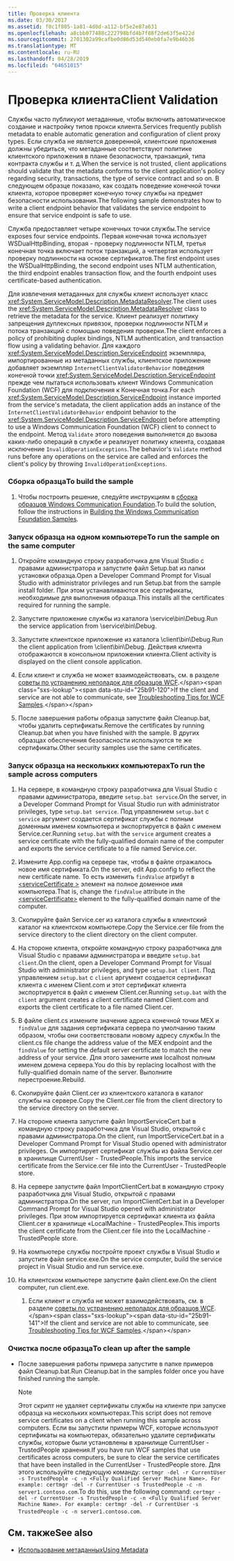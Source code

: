 ```yaml
---
title: Проверка клиента
ms.date: 03/30/2017
ms.assetid: f0c1f805-1a81-4d0d-a112-bf5e2e87a631
ms.openlocfilehash: a8cbb077488c222798bfd4b7f88f2de63f5e422d
ms.sourcegitcommit: 2701302a99cafbe0d86d53d540eb0fa7e9b46b36
ms.translationtype: MT
ms.contentlocale: ru-RU
ms.lasthandoff: 04/28/2019
ms.locfileid: "64651015"
---
```

# <a name="client-validation"></a><span data-ttu-id="25b91-102">Проверка клиента</span><span class="sxs-lookup"><span data-stu-id="25b91-102">Client Validation</span></span>
<span data-ttu-id="25b91-103">Службы часто публикуют метаданные, чтобы включить автоматическое создание и настройку типов прокси клиента.</span><span class="sxs-lookup"><span data-stu-id="25b91-103">Services frequently publish metadata to enable automatic generation and configuration of client proxy types.</span></span> <span data-ttu-id="25b91-104">Если служба не является доверенной, клиентские приложения должны убедиться, что метаданные соответствуют политике клиентского приложения в плане безопасности, транзакций, типа контракта службы и т. д.</span><span class="sxs-lookup"><span data-stu-id="25b91-104">When the service is not trusted, client applications should validate that the metadata conforms to the client application's policy regarding security, transactions, the type of service contract and so on.</span></span> <span data-ttu-id="25b91-105">В следующем образце показано, как создать поведение конечной точки клиента, которое проверяет конечную точку службы на предмет безопасности использования.</span><span class="sxs-lookup"><span data-stu-id="25b91-105">The following sample demonstrates how to write a client endpoint behavior that validates the service endpoint to ensure that service endpoint is safe to use.</span></span>  
  
 <span data-ttu-id="25b91-106">Служба предоставляет четыре конечных точки службы.</span><span class="sxs-lookup"><span data-stu-id="25b91-106">The service exposes four service endpoints.</span></span> <span data-ttu-id="25b91-107">Первая конечная точка использует WSDualHttpBinding, вторая - проверку подлинности NTLM, третья конечная точка включает поток транзакций, а четвертая использует проверку подлинности на основе сертификатов.</span><span class="sxs-lookup"><span data-stu-id="25b91-107">The first endpoint uses the WSDualHttpBinding, the second endpoint uses NTLM authentication, the third endpoint enables transaction flow, and the fourth endpoint uses certificate-based authentication.</span></span>  
  
 <span data-ttu-id="25b91-108">Для извлечения метаданных для службы клиент использует класс <xref:System.ServiceModel.Description.MetadataResolver>.</span><span class="sxs-lookup"><span data-stu-id="25b91-108">The client uses the <xref:System.ServiceModel.Description.MetadataResolver> class to retrieve the metadata for the service.</span></span> <span data-ttu-id="25b91-109">Клиент реализует политику запрещения дуплексных привязок, проверки подлинности NTLM и потока транзакций с помощью поведения проверки.</span><span class="sxs-lookup"><span data-stu-id="25b91-109">The client enforces a policy of prohibiting duplex bindings, NTLM authentication, and transaction flow using a validating behavior.</span></span> <span data-ttu-id="25b91-110">Для каждого <xref:System.ServiceModel.Description.ServiceEndpoint> экземпляра, импортированные из метаданных службы, клиентское приложение добавляет экземпляр `InternetClientValidatorBehavior` поведения конечной точки <xref:System.ServiceModel.Description.ServiceEndpoint> прежде чем пытаться использовать клиент Windows Communication Foundation (WCF) для подключения к Конечная точка.</span><span class="sxs-lookup"><span data-stu-id="25b91-110">For each <xref:System.ServiceModel.Description.ServiceEndpoint> instance imported from the service's metadata, the client application adds an instance of the `InternetClientValidatorBehavior` endpoint behavior to the <xref:System.ServiceModel.Description.ServiceEndpoint> before attempting to use a Windows Communication Foundation (WCF) client to connect to the endpoint.</span></span> <span data-ttu-id="25b91-111">Метод `Validate` этого поведения выполняется до вызова каких-либо операций в службе и реализует политику клиента, создавая исключение `InvalidOperationExceptions`.</span><span class="sxs-lookup"><span data-stu-id="25b91-111">The behavior's `Validate` method runs before any operations on the service are called and enforces the client's policy by throwing `InvalidOperationExceptions`.</span></span>  
  
### <a name="to-build-the-sample"></a><span data-ttu-id="25b91-112">Сборка образца</span><span class="sxs-lookup"><span data-stu-id="25b91-112">To build the sample</span></span>  
  
1. <span data-ttu-id="25b91-113">Чтобы построить решение, следуйте инструкциям в [сборка образцов Windows Communication Foundation](../../../../docs/framework/wcf/samples/building-the-samples.md).</span><span class="sxs-lookup"><span data-stu-id="25b91-113">To build the solution, follow the instructions in [Building the Windows Communication Foundation Samples](../../../../docs/framework/wcf/samples/building-the-samples.md).</span></span>  
  
### <a name="to-run-the-sample-on-the-same-computer"></a><span data-ttu-id="25b91-114">Запуск образца на одном компьютере</span><span class="sxs-lookup"><span data-stu-id="25b91-114">To run the sample on the same computer</span></span>  
  
1. <span data-ttu-id="25b91-115">Откройте командную строку разработчика для Visual Studio с правами администратора и запустите файл Setup.bat из папки установки образца.</span><span class="sxs-lookup"><span data-stu-id="25b91-115">Open a Developer Command Prompt for Visual Studio with administrator privileges and run Setup.bat from the sample install folder.</span></span> <span data-ttu-id="25b91-116">При этом устанавливаются все сертификаты, необходимые для выполнения образца.</span><span class="sxs-lookup"><span data-stu-id="25b91-116">This installs all the certificates required for running the sample.</span></span>  
  
2. <span data-ttu-id="25b91-117">Запустите приложение службы из каталога \service\bin\Debug.</span><span class="sxs-lookup"><span data-stu-id="25b91-117">Run the service application from \service\bin\Debug.</span></span>  
  
3. <span data-ttu-id="25b91-118">Запустите клиентское приложение из каталога \client\bin\Debug.</span><span class="sxs-lookup"><span data-stu-id="25b91-118">Run the client application from \client\bin\Debug.</span></span> <span data-ttu-id="25b91-119">Действия клиента отображаются в консольном приложении клиента.</span><span class="sxs-lookup"><span data-stu-id="25b91-119">Client activity is displayed on the client console application.</span></span>  
  
4. <span data-ttu-id="25b91-120">Если клиент и служба не может взаимодействовать, см. в разделе [советы по устранению неполадок для образцов WCF](https://docs.microsoft.com/previous-versions/dotnet/netframework-3.5/ms751511(v=vs.90)).</span><span class="sxs-lookup"><span data-stu-id="25b91-120">If the client and service are not able to communicate, see [Troubleshooting Tips for WCF Samples](https://docs.microsoft.com/previous-versions/dotnet/netframework-3.5/ms751511(v=vs.90)).</span></span>  
  
5. <span data-ttu-id="25b91-121">После завершения работы образца запустите файл Cleanup.bat, чтобы удалить сертификаты.</span><span class="sxs-lookup"><span data-stu-id="25b91-121">Remove the certificates by running Cleanup.bat when you have finished with the sample.</span></span> <span data-ttu-id="25b91-122">В других образцах обеспечения безопасности используются те же сертификаты.</span><span class="sxs-lookup"><span data-stu-id="25b91-122">Other security samples use the same certificates.</span></span>  
  
### <a name="to-run-the-sample-across-computers"></a><span data-ttu-id="25b91-123">Запуск образца на нескольких компьютерах</span><span class="sxs-lookup"><span data-stu-id="25b91-123">To run the sample across computers</span></span>  
  
1. <span data-ttu-id="25b91-124">На сервере, в командную строку разработчика для Visual Studio с правами администратора, введите `setup.bat service`.</span><span class="sxs-lookup"><span data-stu-id="25b91-124">On the server, in a Developer Command Prompt for Visual Studio run with administrator privileges, type `setup.bat service`.</span></span> <span data-ttu-id="25b91-125">Под управлением `setup.bat` с `service` аргумент создается сертификат службы с полным доменным именем компьютера и экспортируется в файл с именем Service.cer.</span><span class="sxs-lookup"><span data-stu-id="25b91-125">Running `setup.bat` with the `service` argument creates a service certificate with the fully-qualified domain name of the computer and exports the service certificate to a file named Service.cer.</span></span>  
  
2. <span data-ttu-id="25b91-126">Измените App.config на сервере так, чтобы в файле отражалось новое имя сертификата.</span><span class="sxs-lookup"><span data-stu-id="25b91-126">On the server, edit App.config to reflect the new certificate name.</span></span> <span data-ttu-id="25b91-127">То есть изменить `findValue` атрибут в [ \<serviceCertificate >](../../../../docs/framework/configure-apps/file-schema/wcf/servicecertificate-of-clientcredentials-element.md) элемент на полное доменное имя компьютера.</span><span class="sxs-lookup"><span data-stu-id="25b91-127">That is, change the `findValue` attribute in the [\<serviceCertificate>](../../../../docs/framework/configure-apps/file-schema/wcf/servicecertificate-of-clientcredentials-element.md) element to the fully-qualified domain name of the computer.</span></span>  
  
3. <span data-ttu-id="25b91-128">Скопируйте файл Service.cer из каталога службы в клиентский каталог на клиентском компьютере.</span><span class="sxs-lookup"><span data-stu-id="25b91-128">Copy the Service.cer file from the service directory to the client directory on the client computer.</span></span>  
  
4. <span data-ttu-id="25b91-129">На стороне клиента, откройте командную строку разработчика для Visual Studio с правами администратора и введите `setup.bat client`.</span><span class="sxs-lookup"><span data-stu-id="25b91-129">On the client, open a Developer Command Prompt for Visual Studio with administrator privileges, and type `setup.bat client`.</span></span> <span data-ttu-id="25b91-130">Под управлением `setup.bat` с `client` аргумент создается сертификат клиента с именем Client.com и этот сертификат клиента экспортируется в файл с именем Client.cer.</span><span class="sxs-lookup"><span data-stu-id="25b91-130">Running `setup.bat` with the `client` argument creates a client certificate named Client.com and exports the client certificate to a file named Client.cer.</span></span>  
  
5. <span data-ttu-id="25b91-131">В файле client.cs измените значение адреса конечной точки MEX и `findValue` для задания сертификата сервера по умолчанию таким образом, чтобы они соответствовали новому адресу службы.</span><span class="sxs-lookup"><span data-stu-id="25b91-131">In the client.cs file change the address value of the MEX endpoint and the `findValue` for setting the default server certificate to match the new address of your service.</span></span> <span data-ttu-id="25b91-132">Для этого замените имя localhost полным именем домена сервера.</span><span class="sxs-lookup"><span data-stu-id="25b91-132">You do this by replacing localhost with the fully-qualified domain name of the server.</span></span> <span data-ttu-id="25b91-133">Выполните перестроение.</span><span class="sxs-lookup"><span data-stu-id="25b91-133">Rebuild.</span></span>  
  
6. <span data-ttu-id="25b91-134">Скопируйте файл Client.cer из клиентского каталога в каталог службы на сервере.</span><span class="sxs-lookup"><span data-stu-id="25b91-134">Copy the Client.cer file from the client directory to the service directory on the server.</span></span>  
  
7. <span data-ttu-id="25b91-135">На стороне клиента запустите файл ImportServiceCert.bat в командную строку разработчика для Visual Studio, открытой с правами администратора.</span><span class="sxs-lookup"><span data-stu-id="25b91-135">On the client, run ImportServiceCert.bat in a Developer Command Prompt for Visual Studio opened with administrator privileges.</span></span> <span data-ttu-id="25b91-136">Он импортирует сертификат службы из файла Service.cer в хранилище CurrentUser - TrustedPeople.</span><span class="sxs-lookup"><span data-stu-id="25b91-136">This imports the service certificate from the Service.cer file into the CurrentUser - TrustedPeople store.</span></span>  
  
8. <span data-ttu-id="25b91-137">На сервере запустите файл ImportClientCert.bat в командную строку разработчика для Visual Studio, открытой с правами администратора.</span><span class="sxs-lookup"><span data-stu-id="25b91-137">On the server, run ImportClientCert.bat in a Developer Command Prompt for Visual Studio opened with administrator privileges.</span></span> <span data-ttu-id="25b91-138">При этом импортируется сертификат клиента из файла Client.cer в хранилище «LocalMachine - TrustedPeople».</span><span class="sxs-lookup"><span data-stu-id="25b91-138">This imports the client certificate from the Client.cer file into the LocalMachine - TrustedPeople store.</span></span>  
  
9. <span data-ttu-id="25b91-139">На компьютере службы постройте проект службы в Visual Studio и запустите файл service.exe.</span><span class="sxs-lookup"><span data-stu-id="25b91-139">On the service computer, build the service project in Visual Studio and run service.exe.</span></span>  
  
10. <span data-ttu-id="25b91-140">На клиентском компьютере запустите файл client.exe.</span><span class="sxs-lookup"><span data-stu-id="25b91-140">On the client computer, run client.exe.</span></span>  
  
    1. <span data-ttu-id="25b91-141">Если клиент и служба не может взаимодействовать, см. в разделе [советы по устранению неполадок для образцов WCF](https://docs.microsoft.com/previous-versions/dotnet/netframework-3.5/ms751511(v=vs.90)).</span><span class="sxs-lookup"><span data-stu-id="25b91-141">If the client and service are not able to communicate, see [Troubleshooting Tips for WCF Samples](https://docs.microsoft.com/previous-versions/dotnet/netframework-3.5/ms751511(v=vs.90)).</span></span>  
  
### <a name="to-clean-up-after-the-sample"></a><span data-ttu-id="25b91-142">Очистка после образца</span><span class="sxs-lookup"><span data-stu-id="25b91-142">To clean up after the sample</span></span>  
  
- <span data-ttu-id="25b91-143">После завершения работы примера запустите в папке примеров файл Cleanup.bat.</span><span class="sxs-lookup"><span data-stu-id="25b91-143">Run Cleanup.bat in the samples folder once you have finished running the sample.</span></span>  
  
    > [!NOTE]
    >  <span data-ttu-id="25b91-144">Этот скрипт не удаляет сертификаты службы на клиенте при запуске образца на нескольких компьютерах.</span><span class="sxs-lookup"><span data-stu-id="25b91-144">This script does not remove service certificates on a client when running this sample across computers.</span></span> <span data-ttu-id="25b91-145">Если вы запустили примеры WCF, которые используют сертификаты на компьютерах, обязательно удалите сертификаты службы, которые были установлены в хранилище CurrentUser - TrustedPeople хранения.</span><span class="sxs-lookup"><span data-stu-id="25b91-145">If you have run WCF samples that use certificates across computers, be sure to clear the service certificates that have been installed in the CurrentUser - TrustedPeople store.</span></span> <span data-ttu-id="25b91-146">Для этого используйте следующую команду: `certmgr -del -r CurrentUser -s TrustedPeople -c -n <Fully Qualified Server Machine Name>. For example: certmgr -del -r CurrentUser -s TrustedPeople -c -n server1.contoso.com`.</span><span class="sxs-lookup"><span data-stu-id="25b91-146">To do this, use the following command: `certmgr -del -r CurrentUser -s TrustedPeople -c -n <Fully Qualified Server Machine Name>. For example: certmgr -del -r CurrentUser -s TrustedPeople -c -n server1.contoso.com`.</span></span>  
  
## <a name="see-also"></a><span data-ttu-id="25b91-147">См. также</span><span class="sxs-lookup"><span data-stu-id="25b91-147">See also</span></span>

- [<span data-ttu-id="25b91-148">Использование метаданных</span><span class="sxs-lookup"><span data-stu-id="25b91-148">Using Metadata</span></span>](../../../../docs/framework/wcf/feature-details/using-metadata.md)
